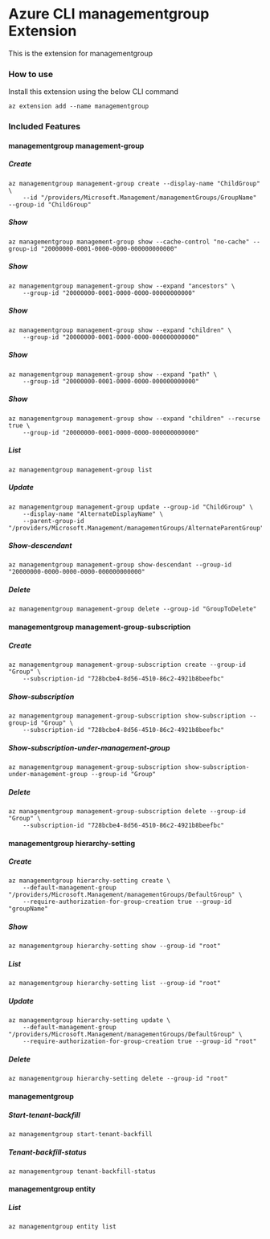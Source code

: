 # Azure CLI managementgroup Extension #
This is the extension for managementgroup

### How to use ###
Install this extension using the below CLI command
```
az extension add --name managementgroup
```

### Included Features ###
#### managementgroup management-group ####
##### Create #####
```
az managementgroup management-group create --display-name "ChildGroup" \
    --id "/providers/Microsoft.Management/managementGroups/GroupName" --group-id "ChildGroup" 
```
##### Show #####
```
az managementgroup management-group show --cache-control "no-cache" --group-id "20000000-0001-0000-0000-000000000000"
```
##### Show #####
```
az managementgroup management-group show --expand "ancestors" \
    --group-id "20000000-0001-0000-0000-00000000000" 
```
##### Show #####
```
az managementgroup management-group show --expand "children" \
    --group-id "20000000-0001-0000-0000-000000000000" 
```
##### Show #####
```
az managementgroup management-group show --expand "path" \
    --group-id "20000000-0001-0000-0000-000000000000" 
```
##### Show #####
```
az managementgroup management-group show --expand "children" --recurse true \
    --group-id "20000000-0001-0000-0000-000000000000" 
```
##### List #####
```
az managementgroup management-group list
```
##### Update #####
```
az managementgroup management-group update --group-id "ChildGroup" \
    --display-name "AlternateDisplayName" \
    --parent-group-id "/providers/Microsoft.Management/managementGroups/AlternateParentGroup" 
```
##### Show-descendant #####
```
az managementgroup management-group show-descendant --group-id "20000000-0000-0000-0000-000000000000"
```
##### Delete #####
```
az managementgroup management-group delete --group-id "GroupToDelete"
```
#### managementgroup management-group-subscription ####
##### Create #####
```
az managementgroup management-group-subscription create --group-id "Group" \
    --subscription-id "728bcbe4-8d56-4510-86c2-4921b8beefbc" 
```
##### Show-subscription #####
```
az managementgroup management-group-subscription show-subscription --group-id "Group" \
    --subscription-id "728bcbe4-8d56-4510-86c2-4921b8beefbc" 
```
##### Show-subscription-under-management-group #####
```
az managementgroup management-group-subscription show-subscription-under-management-group --group-id "Group"
```
##### Delete #####
```
az managementgroup management-group-subscription delete --group-id "Group" \
    --subscription-id "728bcbe4-8d56-4510-86c2-4921b8beefbc" 
```
#### managementgroup hierarchy-setting ####
##### Create #####
```
az managementgroup hierarchy-setting create \
    --default-management-group "/providers/Microsoft.Management/managementGroups/DefaultGroup" \
    --require-authorization-for-group-creation true --group-id "groupName" 
```
##### Show #####
```
az managementgroup hierarchy-setting show --group-id "root"
```
##### List #####
```
az managementgroup hierarchy-setting list --group-id "root"
```
##### Update #####
```
az managementgroup hierarchy-setting update \
    --default-management-group "/providers/Microsoft.Management/managementGroups/DefaultGroup" \
    --require-authorization-for-group-creation true --group-id "root" 
```
##### Delete #####
```
az managementgroup hierarchy-setting delete --group-id "root"
```
#### managementgroup ####
##### Start-tenant-backfill #####
```
az managementgroup start-tenant-backfill
```
##### Tenant-backfill-status #####
```
az managementgroup tenant-backfill-status
```
#### managementgroup entity ####
##### List #####
```
az managementgroup entity list
```